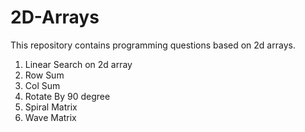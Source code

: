 # 2D-Arrays
This repository contains programming questions based on 2d arrays.
1) Linear Search on 2d array
2) Row Sum
3) Col Sum
4) Rotate By 90 degree
5) Spiral Matrix
6) Wave Matrix
